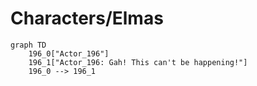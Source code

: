 # Characters/Elmas


```mermaid
graph TD
    196_0["Actor_196"]
    196_1["Actor_196: Gah! This can't be happening!"]
    196_0 --> 196_1
```